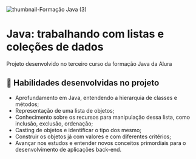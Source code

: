 ![thumbnail-Formação Java (3)](https://user-images.githubusercontent.com/66698429/226652162-77d758f2-3d34-4f6d-bb9b-37b3c00d0759.png)


# Java: trabalhando com listas e coleções de dados

Projeto desenvolvido no terceiro curso da formação Java da Alura


## 🔨 Habilidades desenvolvidas no projeto

- Aprofundamento em Java, entendendo a hierarquia de classes e métodos;
- Representação de uma lista de objetos; 
- Conhecimento sobre os recursos para manipulação dessa lista, como inclusão, exclusão, ordenação;
- Casting de objetos e identificar o tipo dos mesmo;
- Construir os objetos já com valores e com diferentes critérios;
- Avançar nos estudos e entender novos conceitos primordiais para o desenvolvimento de aplicações back-end.
